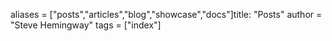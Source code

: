 
aliases = ["posts","articles","blog","showcase","docs"]title: "Posts"
author = "Steve Hemingway"
tags = ["index"]
